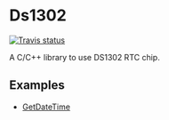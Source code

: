 # Ds1302

[![Travis status](https://travis-ci.org/Treboada/Ds1302.svg?branch=master)](https://travis-ci.org/Treboada/Ds1302)

A C/C++ library to use DS1302 RTC chip.

## Examples

- [GetDateTime](https://github.com/Treboada/Ds1302/tree/master/examples/01)


